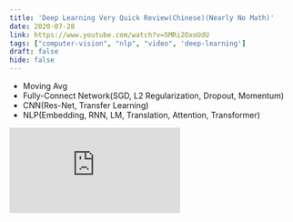 ```yaml
---
title: 'Deep Learning Very Quick Review(Chinese)(Nearly No Math)'
date: 2020-07-28
link: https://www.youtube.com/watch?v=5MRi2OxoUdU
tags: ["computer-vision", "nlp", "video", 'deep-learning']
draft: false
hide: false
---
```


* Moving Avg
* Fully-Connect Network(SGD, L2 Regularization, Dropout, Momentum)
* CNN(Res-Net, Transfer Learning)
* NLP(Embedding, RNN, LM, Translation, Attention, Transformer)
<Embed src="https://www.youtube.com/embed/5MRi2OxoUdU" />